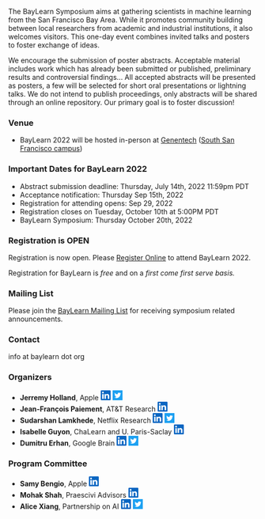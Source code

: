 The BayLearn Symposium aims at gathering scientists in machine learning from the San Francisco Bay Area. While it promotes community building between local researchers from academic and industrial institutions, it also welcomes visitors. This one-day event combines invited talks and posters to foster exchange of ideas.

We encourage the submission of poster abstracts. Acceptable material includes work which has already been submitted or published, preliminary results and controversial findings... All accepted abstracts will be presented as posters, a few will be selected for short oral presentations or lightning talks. We do not intend to publish proceedings, only abstracts will be shared through an online repository. Our primary goal is to foster discussion!

### Venue
   * BayLearn 2022 will be hosted in-person at [Genentech](https://www.gene.com/) ([South San Francisco campus](https://goo.gl/maps/EgNCGh5smP1kkEdP9))

### Important Dates for BayLearn 2022

   * Abstract submission deadline: Thursday, July 14th, 2022 11:59pm PDT
   * Acceptance notification: Thursday Sep 15th, 2022
   * Registration for attending opens: Sep 29, 2022 
   * Registration closes on Tuesday, October 10th at 5:00PM PDT
   * BayLearn Symposium: Thursday October 20th, 2022

### Registration is OPEN

Registration is now open. Please [Register Online](https://baylearn2022.splashthat.com/) to attend BayLearn 2022.

Registration for BayLearn is *free* and on a *first come first serve basis.*

### Mailing List
Please join the [BayLearn Mailing List](https://list.baylearn.org/mailer/subscription?f=aK11NFcwFHDsqyg2KtuWT9EADnAgk1IC6JmBfVDyvslA1pA3IFZ0eb1CNHk3hiPbn9uo8h06Xpg9uJpNfDV7Eg&sa=D&sntz=1&usg=AFQjCNFY4nELZp_qKIPqOxRyfww6bTArnQ) for receiving symposium related announcements.

### Contact
info at baylearn dot org

### Organizers
  * **Jerremy Holland**, Apple  <a href="https://www.linkedin.com/in/jerremy/"><img src="static/images/linkedin-logo.png" alt="Jerremy's LinkedIn Profile" width="20" padding="5"/></a> <a href="https://twitter.com/jerremy"><img src="static/images/twitter-logo-square.png" alt="Jerremy's Twitter" width="20" padding="5"/></a>
  * **Jean-François Paiement**, AT&T Research <a href="https://www.linkedin.com/in/jean-francois-paiement-75a40217/"><img src="static/images/linkedin-logo.png" alt="Jerremy's LinkedIn Profile" width="20" padding="5"/></a>
  * **Sudarshan Lamkhede**, Netflix Research <a href="https://www.linkedin.com/in/sudarshanlamkhede/"><img src="static/images/linkedin-logo.png" alt="Jerremy's LinkedIn Profile" width="20" padding="5"/></a> <a href="https://twitter.com/__sudarshan__"><img src="static/images/twitter-logo-square.png" alt="Jerremy's Twitter" width="20" padding="5"/></a>
  * **Isabelle Guyon**, ChaLearn and U. Paris-Saclay <a href="https://www.linkedin.com/in/isabelle-guyon-aa371170/"><img src="static/images/linkedin-logo.png" alt="Jerremy's LinkedIn Profile" width="20" padding="5"/></a>
  * **Dumitru Erhan**, Google Brain <a href="https://www.linkedin.com/in/dumitruerhan/"><img src="static/images/linkedin-logo.png" alt="Jerremy's LinkedIn Profile" width="20" padding="5"/></a> <a href="https://twitter.com/doomie"><img src="static/images/twitter-logo-square.png" alt="Jerremy's Twitter" width="20" padding="5"/></a>
### Program Committee
  * **Samy Bengio**, Apple <a href="https://www.linkedin.com/in/bengio/"><img src="static/images/linkedin-logo.png" alt="Jerremy's LinkedIn Profile" width="20" padding="5"/></a>
  * **Mohak Shah**, Praescivi Advisors <a href="https://www.linkedin.com/in/mohakshah1/"><img src="static/images/linkedin-logo.png" alt="Jerremy's LinkedIn Profile" width="20" padding="5"/></a>
  * **Alice Xiang**, Partnership on AI <a href="https://www.linkedin.com/in/alice-xiang-3832aa18/"><img src="static/images/linkedin-logo.png" alt="Jerremy's LinkedIn Profile" width="20" padding="5"/></a> <a href="https://twitter.com/alicexiang"><img src="static/images/twitter-logo-square.png" alt="Jerremy's Twitter" width="20" padding="5"/></a>
